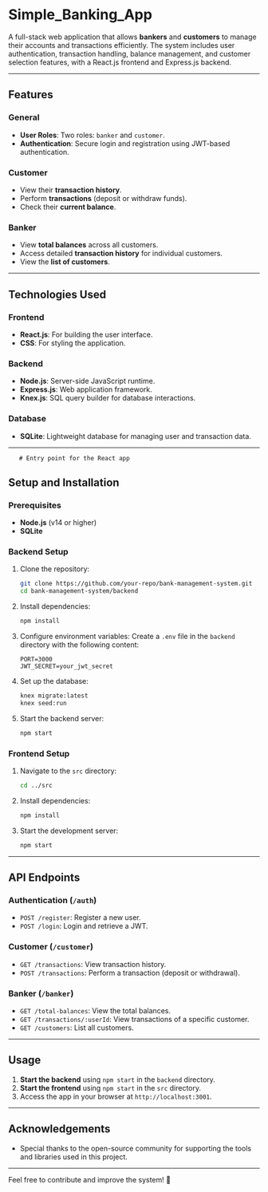  # Simple_Banking_App

A full-stack web application that allows **bankers** and **customers** to manage their accounts and transactions efficiently. The system includes user authentication, transaction handling, balance management, and customer selection features, with a React.js frontend and Express.js backend.

---

## Features

### General
- **User Roles**: Two roles: `banker` and `customer`.
- **Authentication**: Secure login and registration using JWT-based authentication.

### Customer
- View their **transaction history**.
- Perform **transactions** (deposit or withdraw funds).
- Check their **current balance**.

### Banker
- View **total balances** across all customers.
- Access detailed **transaction history** for individual customers.
- View the **list of customers**.

---

## Technologies Used

### Frontend
- **React.js**: For building the user interface.
- **CSS**: For styling the application.

### Backend
- **Node.js**: Server-side JavaScript runtime.
- **Express.js**: Web application framework.
- **Knex.js**: SQL query builder for database interactions.

### Database
- **SQLite**: Lightweight database for managing user and transaction data.

---

       # Entry point for the React app

## Setup and Installation

### Prerequisites
- **Node.js** (v14 or higher)
- **SQLite**

### Backend Setup
1. Clone the repository:
    ```bash
    git clone https://github.com/your-repo/bank-management-system.git
    cd bank-management-system/backend
    ```
2. Install dependencies:
    ```bash
    npm install
    ```
3. Configure environment variables:
    Create a `.env` file in the `backend` directory with the following content:
    ```plaintext
    PORT=3000
    JWT_SECRET=your_jwt_secret
    ```
4. Set up the database:
    ```bash
    knex migrate:latest
    knex seed:run
    ```
5. Start the backend server:
    ```bash
    npm start
    ```

### Frontend Setup
1. Navigate to the `src` directory:
    ```bash
    cd ../src
    ```
2. Install dependencies:
    ```bash
    npm install
    ```
3. Start the development server:
    ```bash
    npm start
    ```

---

## API Endpoints

### Authentication (`/auth`)
- `POST /register`: Register a new user.
- `POST /login`: Login and retrieve a JWT.

### Customer (`/customer`)
- `GET /transactions`: View transaction history.
- `POST /transactions`: Perform a transaction (deposit or withdrawal).

### Banker (`/banker`)
- `GET /total-balances`: View the total balances.
- `GET /transactions/:userId`: View transactions of a specific customer.
- `GET /customers`: List all customers.

---

## Usage
1. **Start the backend** using `npm start` in the `backend` directory.
2. **Start the frontend** using `npm start` in the `src` directory.
3. Access the app in your browser at `http://localhost:3001`.

---
## Acknowledgements
- Special thanks to the open-source community for supporting the tools and libraries used in this project.

---

Feel free to contribute and improve the system! 🚀

